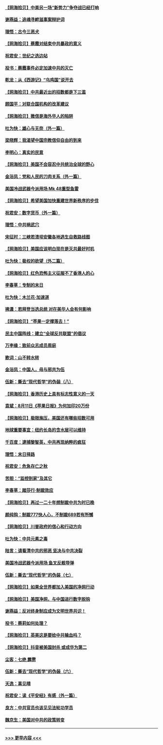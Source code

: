 #### [【网海拾贝】中美另一场“新势力”争夺战已经打响](../pages/nsc993/n12346998.md?t=08211851) 
#### [谢燕益：追魂寻衅滋事案辩护词](../pages/nsc993/n12346892.md?t=08211851) 
#### [理悟：古今三恶犬](../pages/nsc993/n12345190.md?t=08211851) 
#### [【网海拾贝】蔡霞对结束中共暴政的意义](../pages/nsc993/n12344263.md?t=08211851) 
#### [祝君安：世纪之选边站](../pages/nsc993/n12342382.md?t=08211851) 
#### [投书：蔡霞事件必定加速中共的灭亡](../pages/nsc993/n12341881.md?t=08211851) 
#### [乾龙：从《西游记》“乌鸡国”说开去](../pages/nsc993/n12341690.md?t=08211851) 
#### [【网海拾贝】中共最近出的招数都是下三滥](../pages/nsc993/n12341593.md?t=08211851) 
#### [顾国平：对联合国机构的改革建议](../pages/nsc993/n12339928.md?t=08211851) 
#### [【网海拾贝】微信是海外华人的陷阱](../pages/nsc993/n12338868.md?t=08211851) 
#### [吐为快：雄心与无奈（外一篇）](../pages/nsc993/n12338132.md?t=08211851) 
#### [梁晓辉：我渴望中国宗教信仰自由的到来](../pages/nsc993/n12336657.md?t=08211851) 
#### [李明心：真实的民意](../pages/nsc993/n12336089.md?t=08211851) 
#### [【网海拾贝】美国不会容忍中共统治全球的野心](../pages/nsc993/n12336063.md?t=08211851) 
#### [金浴凤：党和人民的刀肉关系（外一篇）](../pages/nsc993/n12335834.md?t=08211851) 
#### [美国冷战武器今派用场 Mk 48重型鱼雷](../pages/nsc993/n12335354.md?t=08211851) 
#### [【网海拾贝】希望美国加快重建世界新秩序的步伐](../pages/nsc993/n12334224.md?t=08211851) 
#### [祝君安：数字货币（外一篇）](../pages/nsc993/n12334186.md?t=08211851) 
#### [理悟：中共祸武穴](../pages/nsc993/n12333962.md?t=08211851) 
#### [宋征时：三峡若溃坝安徽各地逃生自救路线图](../pages/nsc993/n12332450.md?t=08211851) 
#### [【网海拾贝】美国应该明白现在是灭共最好时机](../pages/nsc993/n12332313.md?t=08211851) 
#### [吐为快：极权的欲望（外二篇）](../pages/nsc993/n12332089.md?t=08211851) 
#### [【网海拾贝】红色恐怖主义征服不了香港人的心](../pages/nsc993/n12329296.md?t=08211851) 
#### [李春草：专制的末日](../pages/nsc993/n12329079.md?t=08211851) 
#### [吐为快：木兰花‧加速道](../pages/nsc993/n12327366.md?t=08211851) 
#### [拂潇：若拜登当选总统 对在美华人会有何影响](../pages/nsc993/n12295996.md?t=08211851) 
#### [【网海拾贝】“苹果一定撑落去！”](../pages/nsc993/n12326784.md?t=08211851) 
#### [民主中国阵线：建立“全球反共联盟”的倡议](../pages/nsc993/n12324177.md?t=08211851) 
#### [万李缘：致前众志成员周庭](../pages/nsc993/n12324635.md?t=08211851) 
#### [歌词：山不转水转](../pages/nsc993/n12324599.md?t=08211851) 
#### [金浴凤：中国人，毋与邪共为伍](../pages/nsc993/n12324257.md?t=08211851) 
#### [伍新：撕去“现代哲学”的伪装（八）](../pages/nsc993/n12324188.md?t=08211851) 
#### [【网海拾贝】香港历史上具有标志性意义的一天](../pages/nsc993/n12324021.md?t=08211851) 
#### [袁斌：8月11日《苹果日报》为何加印20万份](../pages/nsc993/n12323955.md?t=08211851) 
#### [【网海拾贝】极限施压，美国还有哪些招数可用](../pages/nsc993/n12322512.md?t=08211851) 
#### [地球重要事宜：纽约长岛的含水层可以维持](../pages/nsc993/n12321844.md?t=08211851) 
#### [千百度：逮捕黎智英，中共再现纳粹的疯狂](../pages/nsc993/n12321777.md?t=08211851) 
#### [理悟：末日择路](../pages/nsc993/n12320812.md?t=08211851) 
#### [祝君安：危急存亡之秋](../pages/nsc993/n12320795.md?t=08211851) 
#### [苦胆：“监控到家”及其它](../pages/nsc993/n12320751.md?t=08211851) 
#### [李春草：踏莎行·制裁效应](../pages/nsc993/n12318290.md?t=08211851) 
#### [【网海拾贝】再过一二十年想制裁中共为时已晚](../pages/nsc993/n12318195.md?t=08211851) 
#### [颜纯钩：制裁777快人心，不制裁689若有所憾](../pages/nsc993/n12316912.md?t=08211851) 
#### [【网海拾贝】川普政府的信心和行动方向](../pages/nsc993/n12316673.md?t=08211851) 
#### [吐为快：中共元素之毒](../pages/nsc993/n12316547.md?t=08211851) 
#### [陆言：请看清中共的邪恶 坚决与中共决裂](../pages/nsc993/n12315784.md?t=08211851) 
#### [美国冷战武器今派用场 鱼叉反舰导弹](../pages/nsc993/n12316258.md?t=08211851) 
#### [伍新：撕去“现代哲学”的伪装（七）](../pages/nsc993/n12315846.md?t=08211851) 
#### [【网海拾贝】如果全世界都加入美国的净网行动](../pages/nsc993/n12315588.md?t=08211851) 
#### [【网海拾贝】美国净网，与中国进行数字脱钩](../pages/nsc993/n12312813.md?t=08211851) 
#### [谢燕益：反对终身制应成为文明世界共识！](../pages/nsc993/n12310465.md?t=08211851) 
#### [投书：蔡莉如何处理？](../pages/nsc993/n12310224.md?t=08211851) 
#### [【网海拾贝】英美这是要给中共输血吗？](../pages/nsc993/n12307646.md?t=08211851) 
#### [【网海拾贝】抖音被美国封杀 或成华为第二](../pages/nsc993/n12305277.md?t=08211851) 
#### [尘客：七绝 霹雳](../pages/nsc993/n12304053.md?t=08211851) 
#### [伍新：撕去“现代哲学”的伪装（六）](../pages/nsc993/n12303243.md?t=08211851) 
#### [天逸：喜见晴](../pages/nsc993/n12303226.md?t=08211851) 
#### [祝君安：读《平安经》有感（外一篇）](../pages/nsc993/n12303170.md?t=08211851) 
#### [良方：中共官员也该见见法轮功学员](../pages/nsc993/n12302985.md?t=08211851) 
#### [魏京生：美国对中共的政策转变](../pages/nsc993/n12302929.md?t=08211851) 

----
#### [ >>> 更早内容 <<< ](../indexes/nsc993-earlier.md)
